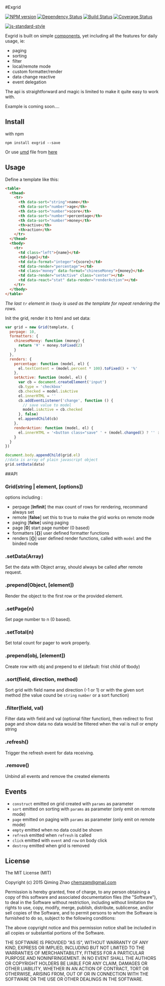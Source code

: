 #Exgrid

[![NPM version](https://badge.fury.io/js/exgrid.png)](http://badge.fury.io/js/exgrid)
[![Dependency Status](https://david-dm.org/chemzqm/exgrid.png)](https://david-dm.org/chemzqm/exgrid)
[![Build Status](https://secure.travis-ci.org/chemzqm/exgrid.png)](http://travis-ci.org/chemzqm/exgrid)
[![Coverage Status](https://coveralls.io/repos/chemzqm/exgrid/badge.svg?branch=master&service=github)](https://coveralls.io/github/chemzqm/exgrid?branch=master)

[![js-standard-style](https://cdn.rawgit.com/feross/standard/master/badge.svg)](https://github.com/feross/standard)

Exgrid is built on simple [components](https://component.github.io), yet including all the features for daily usage, ie:

* paging
* sorting
* filter
* local/remote mode
* custom formatter/render
* data change reactive
* event delegation

The api is straightforward and magic is limited to make it quite easy to work with.

Example is coming soon....

## Install

with npm

    npm install exgrid --save

Or use [umd](https://github.com/umdjs/umd) file from [here](https://raw.githubusercontent.com/chemzqm/exgrid/master/target/exgrid.js)

## Usage

Define a template like this:
``` html
<table>
  <thead>
    <tr>
      <th data-sort="string">name</th>
      <th data-sort="number">age</th>
      <th data-sort="number">score</th>
      <th data-sort="number">percentage</th>
      <th data-sort="number">money</th>
      <th>active</th>
      <th>action</th>
    </tr>
  </thead>
  <tbody>
    <tr>
      <td class="left">{name}</td>
      <td>{age}</td>
      <td data-format="integer">{score}</td>
      <td data-render="percentage"></td>
      <td class="money" data-format="chineseMoney">{money}</td>
      <td data-render="setActive" class="center"></td>
      <td data-react="stat" data-render="renderAction"></td>
    </tr>
  </tbody>
</table>
```
_The last `tr` element in `tbody` is used as the template for repeat rendering the rows._

Init the grid, render it to html and set data:
``` js
var grid = new Grid(template, {
  perpage: 10,
  formatters: {
    chineseMoney: function (money) {
      return '¥' + money.toFixed(2)
    }
  },
  renders: {
    percentage: function (model, el) {
      el.textContent = (model.percent * 100).toFixed() + '%'
    },
    setActive: function (model, el) {
      var cb = document.createElement('input')
      cb.type = 'checkbox'
      cb.checked = model.isActive
      el.innerHTML = ''
      cb.addEventListener('change', function () {
        // save value to model
        model.isActive = cb.checked
      }, false)
      el.appendChild(cb)
    },
    renderAction: function (model, el) {
      el.innerHTML = '<button class="save" ' + (model.changed() ? '' : 'disabled') + '>save</button>'
    }
  }
})

document.body.appendChild(grid.el)
//data is array of plain javascript object
grid.setData(data)
```


##API

### Grid(string | element, [options])

options including :

  * perpage [__Infinit__] the max count of rows for rendering, recommand always set
  * remote [__false__] set this to true to make the grid works on remote mode
  * paging [__false__] using paging
  * page [__0__] start page number (0 based)
  * formatters [__{}__] user defined formatter functions
  * renders [__{}__] user defined render functions, called with `model` and the binded node

### .setData(Array)

Set the data with Object array, should always be called after remote request.

### .prepend(Object, [element])

Render the object to the first row or the provided element.

### .setPage(n)

Set page number to n (0 based).

### .setTotal(n)

Set total count for pager to work properly.

### .prepend(obj, [element])

Create row with obj and prepend to el (default: frist child of tbody)

### .sort(field, direction, method)

Sort grid with field name and direction (-1 or 1) or with the given sort method (the value cound be `string` `number` or a sort function)

### .filter(field, val)

Filter data with field and val (optional filter function), then redirect to first page and show data
no data would be filtered when the val is null or empty string

### .refresh()

Trigger the refresh event for data receiving.

### .remove()

Unbind all events and remove the created elements

## Events

* `construct` emitted on grid created with `params` as parameter
* `sort` emitted on sorting with `params` as parameter (only emit on remote mode)
* `page` emitted on paging with `params` as parameter (only emit on remote mode)
* `empty` emitted when no data could be shown
* `refresh` emitted when `refresh` is called
* `click` emitted with `event` and `row` on body click
* `destroy` emitted when grid is removed

## License

The MIT License (MIT)

Copyright (c) 2015 Qiming Zhao <chemzqm@gmail.com>

Permission is hereby granted, free of charge, to any person obtaining a copy of this software and associated documentation files (the "Software"), to deal in the Software without restriction, including without limitation the rights to use, copy, modify, merge, publish, distribute, sublicense, and/or sell copies of the Software, and to permit persons to whom the Software is furnished to do so, subject to the following conditions:

The above copyright notice and this permission notice shall be included in all copies or substantial portions of the Software.

THE SOFTWARE IS PROVIDED "AS IS", WITHOUT WARRANTY OF ANY KIND, EXPRESS OR IMPLIED, INCLUDING BUT NOT LIMITED TO THE WARRANTIES OF MERCHANTABILITY, FITNESS FOR A PARTICULAR PURPOSE AND NONINFRINGEMENT. IN NO EVENT SHALL THE AUTHORS OR COPYRIGHT HOLDERS BE LIABLE FOR ANY CLAIM, DAMAGES OR OTHER LIABILITY, WHETHER IN AN ACTION OF CONTRACT, TORT OR OTHERWISE, ARISING FROM, OUT OF OR IN CONNECTION WITH THE SOFTWARE OR THE USE OR OTHER DEALINGS IN THE SOFTWARE.
